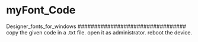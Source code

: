 # myFont_Code
Designer_fonts_for_windows
#################################
copy the given code in a .txt file.
open it as administrator.
reboot the device.

